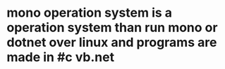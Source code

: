 # mono operation system is a operation system than run mono  or dotnet over linux and programs are made in #c vb.net
